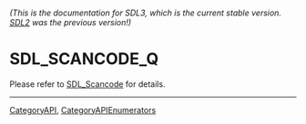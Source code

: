 ###### (This is the documentation for SDL3, which is the current stable version. [SDL2](https://wiki.libsdl.org/SDL2/) was the previous version!)
# SDL_SCANCODE_Q

Please refer to [SDL_Scancode](SDL_Scancode) for details.

----
[CategoryAPI](CategoryAPI), [CategoryAPIEnumerators](CategoryAPIEnumerators)

